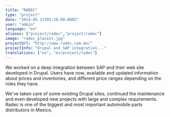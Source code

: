 ```yaml
---
title: "RADEC"
type: "project"
date: "2014-05-21T03:28:00.000Z"
user: "admin"
language: "en"
aliases: ["project/radec","project/radec"]
image: "radec_placeit.jpg"
projectUrl: "http://www.radec.com.mx/"
projectInfo: "Drupal and SAP integration..."
translations: ["es", "es/project/radec"]
---
```


We worked on a deep integration between SAP and their web site developed in Drupal. Users have now, available and updated information about prices and inventories, and different price ranges depending on the roles they have.

We've taken care of some existing Drupal sites, continued the maintenance and even developed new projects with large and complex requirements. Radec is one of the biggest and most important automobile parts distributors in Mexico.